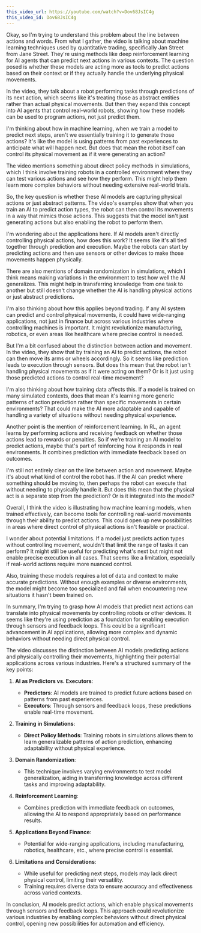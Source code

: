 ```yaml
---
this_video_url: https://youtube.com/watch?v=Dov68JsIC4g
this_video_id: Dov68JsIC4g
---
```

<think>
Okay, so I'm trying to understand this problem about the line between actions and words. From what I gather, the video is talking about machine learning techniques used by quantitative trading, specifically Jan Street from Jane Street. They're using methods like deep reinforcement learning for AI agents that can predict next actions in various contexts. The question posed is whether these models are acting more as tools to predict actions based on their context or if they actually handle the underlying physical movements.

In the video, they talk about a robot performing tasks through predictions of its next action, which seems like it's treating those as abstract entities rather than actual physical movements. But then they expand this concept into AI agents that control real-world robots, showing how these models can be used to program actions, not just predict them.

I'm thinking about how in machine learning, when we train a model to predict next steps, aren't we essentially training it to generate those actions? It's like the model is using patterns from past experiences to anticipate what will happen next. But does that mean the robot itself can control its physical movement as if it were generating an action?

The video mentions something about direct policy methods in simulations, which I think involve training robots in a controlled environment where they can test various actions and see how they perform. This might help them learn more complex behaviors without needing extensive real-world trials.

So, the key question is whether these AI models are capturing physical actions or just abstract patterns. The video's examples show that when you train an AI to predict action types, the robot can then control its movements in a way that mimics those actions. This suggests that the model isn't just generating actions but also enabling the robot to perform them.

I'm wondering about the applications here. If AI models aren't directly controlling physical actions, how does this work? It seems like it's all tied together through prediction and execution. Maybe the robots can start by predicting actions and then use sensors or other devices to make those movements happen physically.

There are also mentions of domain randomization in simulations, which I think means making variations in the environment to test how well the AI generalizes. This might help in transferring knowledge from one task to another but still doesn't change whether the AI is handling physical actions or just abstract predictions.

I'm also thinking about how this applies beyond trading. If any AI system can predict and control physical movements, it could have wide-ranging applications, not just in finance but across various industries where controlling machines is important. It might revolutionize manufacturing, robotics, or even areas like healthcare where precise control is needed.

But I'm a bit confused about the distinction between action and movement. In the video, they show that by training an AI to predict actions, the robot can then move its arms or wheels accordingly. So it seems like prediction leads to execution through sensors. But does this mean that the robot isn't handling physical movements as if it were acting on them? Or is it just using those predicted actions to control real-time movement?

I'm also thinking about how training data affects this. If a model is trained on many simulated contexts, does that mean it's learning more generic patterns of action prediction rather than specific movements in certain environments? That could make the AI more adaptable and capable of handling a variety of situations without needing physical experience.

Another point is the mention of reinforcement learning. In RL, an agent learns by performing actions and receiving feedback on whether those actions lead to rewards or penalties. So if we're training an AI model to predict actions, maybe that's part of reinforcing how it responds in real environments. It combines prediction with immediate feedback based on outcomes.

I'm still not entirely clear on the line between action and movement. Maybe it's about what kind of control the robot has. If the AI can predict where something should be moving to, then perhaps the robot can execute that without needing to physically handle it. But does this mean that the physical act is a separate step from the prediction? Or is it integrated into the model?

Overall, I think the video is illustrating how machine learning models, when trained effectively, can become tools for controlling real-world movements through their ability to predict actions. This could open up new possibilities in areas where direct control of physical actions isn't feasible or practical.

I wonder about potential limitations. If a model just predicts action types without controlling movement, wouldn't that limit the range of tasks it can perform? It might still be useful for predicting what's next but might not enable precise execution in all cases. That seems like a limitation, especially if real-world actions require more nuanced control.

Also, training these models requires a lot of data and context to make accurate predictions. Without enough examples or diverse environments, the model might become too specialized and fail when encountering new situations it hasn't been trained on.

In summary, I'm trying to grasp how AI models that predict next actions can translate into physical movements by controlling robots or other devices. It seems like they're using prediction as a foundation for enabling execution through sensors and feedback loops. This could be a significant advancement in AI applications, allowing more complex and dynamic behaviors without needing direct physical control.
</think>

The video discusses the distinction between AI models predicting actions and physically controlling their movements, highlighting their potential applications across various industries. Here's a structured summary of the key points:

1. **AI as Predictors vs. Executors**:
   - **Predictors**: AI models are trained to predict future actions based on patterns from past experiences.
   - **Executors**: Through sensors and feedback loops, these predictions enable real-time movement.

2. **Training in Simulations**:
   - **Direct Policy Methods**: Training robots in simulations allows them to learn generalizable patterns of action prediction, enhancing adaptability without physical experience.

3. **Domain Randomization**:
   - This technique involves varying environments to test model generalization, aiding in transferring knowledge across different tasks and improving adaptability.

4. **Reinforcement Learning**:
   - Combines prediction with immediate feedback on outcomes, allowing the AI to respond appropriately based on performance results.

5. **Applications Beyond Finance**:
   - Potential for wide-ranging applications, including manufacturing, robotics, healthcare, etc., where precise control is essential.

6. **Limitations and Considerations**:
   - While useful for predicting next steps, models may lack direct physical control, limiting their versatility.
   - Training requires diverse data to ensure accuracy and effectiveness across varied contexts.

In conclusion, AI models predict actions, which enable physical movements through sensors and feedback loops. This approach could revolutionize various industries by enabling complex behaviors without direct physical control, opening new possibilities for automation and efficiency.
